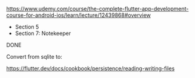 https://www.udemy.com/course/the-complete-flutter-app-development-course-for-android-ios/learn/lecture/12439868#overview

- Section 5
- Section 7: Notekeeper

DONE

Convert from sqlite to:

https://flutter.dev/docs/cookbook/persistence/reading-writing-files

